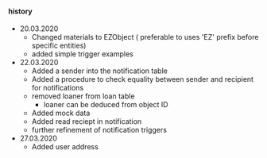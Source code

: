#### history
* 20.03.2020
  * Changed materials to EZObject ( preferable to uses 'EZ' prefix before specific entities)
  * added simple trigger examples
* 22.03.2020
  * Added a sender into the notification table 
  * Added a procedure to check equality between sender and recipient for notifications
  * removed loaner from loan table
    * loaner can be deduced from object ID
  * Added mock data
  * Added read reciept in notification
  * further refinement of notification triggers
* 27.03.2020
  * Added user address